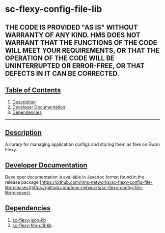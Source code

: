 # sc-flexy-config-file-lib

THE CODE IS PROVIDED "AS IS" WITHOUT WARRANTY OF ANY KIND. HMS DOES NOT WARRANT THAT THE FUNCTIONS OF THE CODE WILL MEET YOUR REQUIREMENTS, OR THAT THE OPERATION OF THE CODE WILL BE UNINTERRUPTED OR ERROR-FREE, OR THAT DEFECTS IN IT CAN BE CORRECTED.
---

## [Table of Contents](#table-of-contents)

1. [Description](#description)
2. [Developer Documentation](#developer-documentation)
3. [Dependencies](#dependencies)

---

## [Description](#table-of-contents)

A library for managing application configs and storing them as files on Ewon Flexy.

## [Developer Documentation](#table-of-contents)

Developer documentation is available in Javadoc format found in the release package [https://github.com/hms-networks/sc-flexy-config-file-lib/releases](https://github.com/hms-networks/sc-flexy-config-file-lib/releases).

## [Dependencies](#table-of-contents)
1. [sc-flexy-json-lib](https://github.com/hms-networks/sc-flexy-json-lib)
2. [sc-flexy-file-util-lib](https://github.com/hms-networks/sc-flexy-file-util-lib)